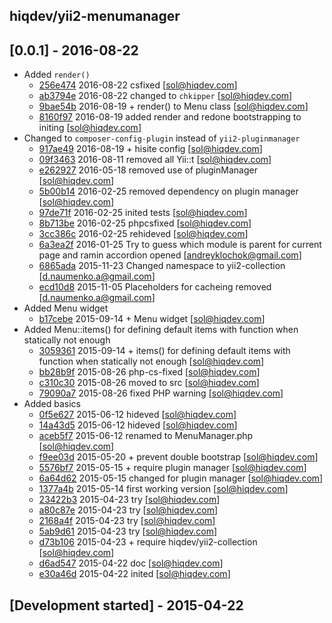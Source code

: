 hiqdev/yii2-menumanager
-----------------------

## [0.0.1] - 2016-08-22

- Added `render()`
    - [256e474] 2016-08-22 csfixed [sol@hiqdev.com]
    - [ab3794e] 2016-08-22 changed to `chkipper` [sol@hiqdev.com]
    - [9bae54b] 2016-08-19 + render() to Menu class [sol@hiqdev.com]
    - [8160f97] 2016-08-19 added render and redone bootstrapping to initing [sol@hiqdev.com]
- Changed to `composer-config-plugin` instead of `yii2-pluginmanager`
    - [917ae49] 2016-08-19 + hisite config [sol@hiqdev.com]
    - [09f3463] 2016-08-11 removed all Yii::t [sol@hiqdev.com]
    - [e262927] 2016-05-18 removed use of pluginManager [sol@hiqdev.com]
    - [5b00b14] 2016-02-25 removed dependency on plugin manager [sol@hiqdev.com]
    - [97de71f] 2016-02-25 inited tests [sol@hiqdev.com]
    - [8b713be] 2016-02-25 phpcsfixed [sol@hiqdev.com]
    - [3cc386c] 2016-02-25 rehideved [sol@hiqdev.com]
    - [6a3ea2f] 2016-01-25 Try to guess which module is parent for current page and ramin accordion opened [andreyklochok@gmail.com]
    - [6865ada] 2015-11-23 Changed namespace to yii2-collection [d.naumenko.a@gmail.com]
    - [ecd10d8] 2015-11-05 Placeholders for cacheing removed [d.naumenko.a@gmail.com]
- Added Menu widget
    - [b17cebe] 2015-09-14 + Menu widget [sol@hiqdev.com]
- Added Menu::items() for defining default items with function when statically not enough
    - [3059361] 2015-09-14 + items() for defining default items with function when statically not enough [sol@hiqdev.com]
    - [bb28b9f] 2015-08-26 php-cs-fixed [sol@hiqdev.com]
    - [c310c30] 2015-08-26 moved to src [sol@hiqdev.com]
    - [79090a7] 2015-08-26 fixed PHP warning [sol@hiqdev.com]
- Added basics
    - [0f5e627] 2015-06-12 hideved [sol@hiqdev.com]
    - [14a43d5] 2015-06-12 hideved [sol@hiqdev.com]
    - [aceb5f7] 2015-06-12 renamed to MenuManager.php [sol@hiqdev.com]
    - [f9ee03d] 2015-05-20 + prevent double bootstrap [sol@hiqdev.com]
    - [5576bf7] 2015-05-15 + require plugin manager [sol@hiqdev.com]
    - [6a64d62] 2015-05-15 changed for plugin manager [sol@hiqdev.com]
    - [1377a4b] 2015-05-14 first working version [sol@hiqdev.com]
    - [23422b3] 2015-04-23 try [sol@hiqdev.com]
    - [a80c87e] 2015-04-23 try [sol@hiqdev.com]
    - [2168a4f] 2015-04-23 try [sol@hiqdev.com]
    - [5ab9d61] 2015-04-23 try [sol@hiqdev.com]
    - [d73b106] 2015-04-23 + require hiqdev/yii2-collection [sol@hiqdev.com]
    - [d6ad547] 2015-04-22 doc [sol@hiqdev.com]
    - [e30a46d] 2015-04-22 inited [sol@hiqdev.com]

## [Development started] - 2015-04-22

[5b00b14]: https://github.com/hiqdev/yii2-menumanager/commit/5b00b14
[97de71f]: https://github.com/hiqdev/yii2-menumanager/commit/97de71f
[8b713be]: https://github.com/hiqdev/yii2-menumanager/commit/8b713be
[3cc386c]: https://github.com/hiqdev/yii2-menumanager/commit/3cc386c
[6a3ea2f]: https://github.com/hiqdev/yii2-menumanager/commit/6a3ea2f
[6865ada]: https://github.com/hiqdev/yii2-menumanager/commit/6865ada
[ecd10d8]: https://github.com/hiqdev/yii2-menumanager/commit/ecd10d8
[b17cebe]: https://github.com/hiqdev/yii2-menumanager/commit/b17cebe
[3059361]: https://github.com/hiqdev/yii2-menumanager/commit/3059361
[bb28b9f]: https://github.com/hiqdev/yii2-menumanager/commit/bb28b9f
[c310c30]: https://github.com/hiqdev/yii2-menumanager/commit/c310c30
[79090a7]: https://github.com/hiqdev/yii2-menumanager/commit/79090a7
[0f5e627]: https://github.com/hiqdev/yii2-menumanager/commit/0f5e627
[14a43d5]: https://github.com/hiqdev/yii2-menumanager/commit/14a43d5
[aceb5f7]: https://github.com/hiqdev/yii2-menumanager/commit/aceb5f7
[f9ee03d]: https://github.com/hiqdev/yii2-menumanager/commit/f9ee03d
[5576bf7]: https://github.com/hiqdev/yii2-menumanager/commit/5576bf7
[6a64d62]: https://github.com/hiqdev/yii2-menumanager/commit/6a64d62
[1377a4b]: https://github.com/hiqdev/yii2-menumanager/commit/1377a4b
[23422b3]: https://github.com/hiqdev/yii2-menumanager/commit/23422b3
[a80c87e]: https://github.com/hiqdev/yii2-menumanager/commit/a80c87e
[2168a4f]: https://github.com/hiqdev/yii2-menumanager/commit/2168a4f
[5ab9d61]: https://github.com/hiqdev/yii2-menumanager/commit/5ab9d61
[d73b106]: https://github.com/hiqdev/yii2-menumanager/commit/d73b106
[d6ad547]: https://github.com/hiqdev/yii2-menumanager/commit/d6ad547
[e30a46d]: https://github.com/hiqdev/yii2-menumanager/commit/e30a46d
[9bae54b]: https://github.com/hiqdev/yii2-menumanager/commit/9bae54b
[8160f97]: https://github.com/hiqdev/yii2-menumanager/commit/8160f97
[917ae49]: https://github.com/hiqdev/yii2-menumanager/commit/917ae49
[09f3463]: https://github.com/hiqdev/yii2-menumanager/commit/09f3463
[e262927]: https://github.com/hiqdev/yii2-menumanager/commit/e262927
[256e474]: https://github.com/hiqdev/yii2-menumanager/commit/256e474
[ab3794e]: https://github.com/hiqdev/yii2-menumanager/commit/ab3794e
